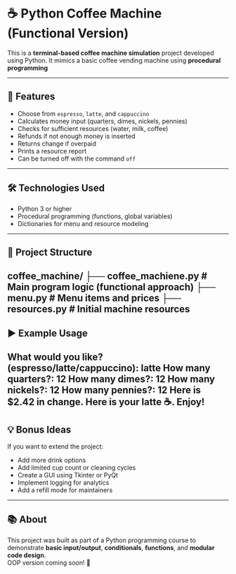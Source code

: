 # ☕ Python Coffee Machine (Functional Version)

This is a **terminal-based coffee machine simulation** project developed using Python. It mimics a basic coffee vending machine using **procedural programming**

---

## 🚀 Features

- Choose from `espresso`, `latte`, and `cappuccino`
- Calculates money input (quarters, dimes, nickels, pennies)
- Checks for sufficient resources (water, milk, coffee)
- Refunds if not enough money is inserted
- Returns change if overpaid
- Prints a resource report
- Can be turned off with the command `off`

---

## 🛠 Technologies Used

- Python 3 or higher
- Procedural programming (functions, global variables)
- Dictionaries for menu and resource modeling

---

## 📁 Project Structure

coffee_machine/
├── coffee_machiene.py # Main program logic (functional approach)
├── menu.py # Menu items and prices
├── resources.py # Initial machine resources
---
## ▶️ Example Usage

What would you like? (espresso/latte/cappuccino): latte
How many quarters?: 12
How many dimes?: 12
How many nickels?: 12
How many pennies?: 12
Here is $2.42 in change.
Here is your latte ☕️. Enjoy!
---

## 💡 Bonus Ideas

If you want to extend the project:

- Add more drink options
- Add limited cup count or cleaning cycles
- Create a GUI using Tkinter or PyQt
- Implement logging for analytics
- Add a refill mode for maintainers

---

## 📚 About

This project was built as part of a Python programming course to demonstrate **basic input/output**, **conditionals**, **functions**, and **modular code design**.  
OOP version coming soon! 🚀
